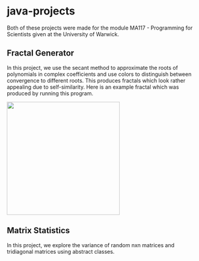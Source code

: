 # java-projects
Both of these projects were made for the module MA117 - Programming for Scientists given at the University of Warwick.

## Fractal Generator
In this project, we use the secant method to approximate the roots of polynomials in complex coefficients and use colors to distinguish between convergence to different roots. This produces fractals which look rather appealing due to self-similarity. Here is an example fractal which was produced by running this program. 

<img src="/fractal_generator/fractal_1.png" alt="" width="300px" >

## Matrix Statistics

In this project, we explore the variance of random nxn matrices and tridiagonal matrices using abstract classes.


